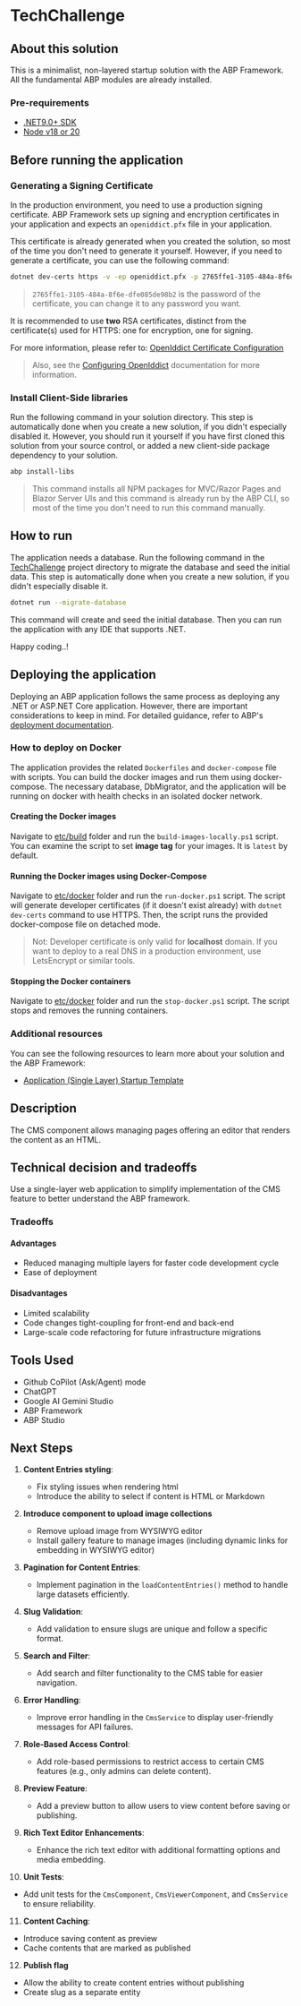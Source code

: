 # TechChallenge

## About this solution

This is a minimalist, non-layered startup solution with the ABP Framework. All the fundamental ABP modules are already installed.

### Pre-requirements

* [.NET9.0+ SDK](https://dotnet.microsoft.com/download/dotnet)
* [Node v18 or 20](https://nodejs.org/en)

## Before running the application

### Generating a Signing Certificate

In the production environment, you need to use a production signing certificate. ABP Framework sets up signing and encryption certificates in your application and expects an `openiddict.pfx` file in your application.

This certificate is already generated when you created the solution, so most of the time you don't need to generate it yourself. However, if you need to generate a certificate, you can use the following command:

```bash
dotnet dev-certs https -v -ep openiddict.pfx -p 2765ffe1-3105-484a-8f6e-dfe085de98b2
```

> `2765ffe1-3105-484a-8f6e-dfe085de98b2` is the password of the certificate, you can change it to any password you want.

It is recommended to use **two** RSA certificates, distinct from the certificate(s) used for HTTPS: one for encryption, one for signing.

For more information, please refer to: [OpenIddict Certificate Configuration](https://documentation.openiddict.com/configuration/encryption-and-signing-credentials.html#registering-a-certificate-recommended-for-production-ready-scenarios)

> Also, see the [Configuring OpenIddict](https://abp.io/docs/latest/Deployment/Configuring-OpenIddict#production-environment) documentation for more information.

### Install Client-Side libraries

Run the following command in your solution directory. This step is automatically done when you create a new solution, if you didn't especially disabled it. However, you should run it yourself if you have first cloned this solution from your source control, or added a new client-side package dependency to your solution.

```bash
abp install-libs
```

> This command installs all NPM packages for MVC/Razor Pages and Blazor Server UIs and this command is already run by the ABP CLI, so most of the time you don't need to run this command manually.

## How to run

The application needs a database. Run the following command in the [TechChallenge](./TechChallenge) project directory to migrate the database and seed the initial data. This step is automatically done when you create a new solution, if you didn't especially disable it.

````bash
dotnet run --migrate-database
````

This command will create and seed the initial database. Then you can run the application with any IDE that supports .NET.

Happy coding..!

## Deploying the application

Deploying an ABP application follows the same process as deploying any .NET or ASP.NET Core application. However, there are important considerations to keep in mind. For detailed guidance, refer to ABP's [deployment documentation](https://abp.io/docs/latest/Deployment/Index).

### How to deploy on Docker

The application provides the related `Dockerfiles` and `docker-compose` file with scripts. You can build the docker images and run them using docker-compose. The necessary database, DbMigrator, and the application will be running on docker with health checks in an isolated docker network.

#### Creating the Docker images

Navigate to [etc/build](./etc/build) folder and run the `build-images-locally.ps1` script. You can examine the script to set **image tag** for your images. It is `latest` by default.

#### Running the Docker images using Docker-Compose

Navigate to [etc/docker](./etc/docker) folder and run the `run-docker.ps1` script. The script will generate developer certificates (if it doesn't exist already) with `dotnet dev-certs` command to use HTTPS. Then, the script runs the provided docker-compose file on detached mode.

> Not: Developer certificate is only valid for **localhost** domain. If you want to deploy to a real DNS in a production environment, use LetsEncrypt or similar tools.

#### Stopping the Docker containers

Navigate to [etc/docker](./etc/docker) folder and run the `stop-docker.ps1` script. The script stops and removes the running containers.

### Additional resources

You can see the following resources to learn more about your solution and the ABP Framework:

* [Application (Single Layer) Startup Template](https://abp.io/docs/latest/startup-templates/application-single-layer/index)





## Description

The CMS component allows managing pages offering an editor that renders the content as an HTML.

## Technical decision and tradeoffs
Use a single-layer web application to simplify implementation of the CMS feature to better understand the ABP framework.
### Tradeoffs
#### **Advantages**
- Reduced managing multiple layers for faster code development cycle
- Ease of deployment

#### **Disadvantages**
- Limited scalability
- Code changes tight-coupling for front-end and back-end
- Large-scale code refactoring for future infrastructure migrations

## Tools Used
- Github CoPilot (Ask/Agent) mode
- ChatGPT
- Google AI Gemini Studio
- ABP Framework 
- ABP Studio

## Next Steps

1. **Content Entries styling**:
   - Fix styling issues when rendering html
   - Introduce the ability to select if content is HTML or Markdown

2. **Introduce component to upload image collections**
   - Remove upload image from WYSIWYG editor
   - Install gallery feature to manage images (including dynamic links for embedding in WYSIWYG editor)

3. **Pagination for Content Entries**:
   - Implement pagination in the `loadContentEntries()` method to handle large datasets efficiently.

4. **Slug Validation**:
   - Add validation to ensure slugs are unique and follow a specific format.

5. **Search and Filter**:
   - Add search and filter functionality to the CMS table for easier navigation.

6. **Error Handling**:
   - Improve error handling in the `CmsService` to display user-friendly messages for API failures.

7. **Role-Based Access Control**:
   - Add role-based permissions to restrict access to certain CMS features (e.g., only admins can delete content).

8. **Preview Feature**:
   - Add a preview button to allow users to view content before saving or publishing.

9. **Rich Text Editor Enhancements**:
   - Enhance the rich text editor with additional formatting options and media embedding.

10. **Unit Tests**:
   - Add unit tests for the `CmsComponent`, `CmsViewerComponent`, and `CmsService` to ensure reliability.

11. **Content Caching**:
   - Introduce saving content as preview
   - Cache contents that are marked as published

12. **Publish flag**
   - Allow the ability to create content entries without publishing
   - Create slug as a separate entity